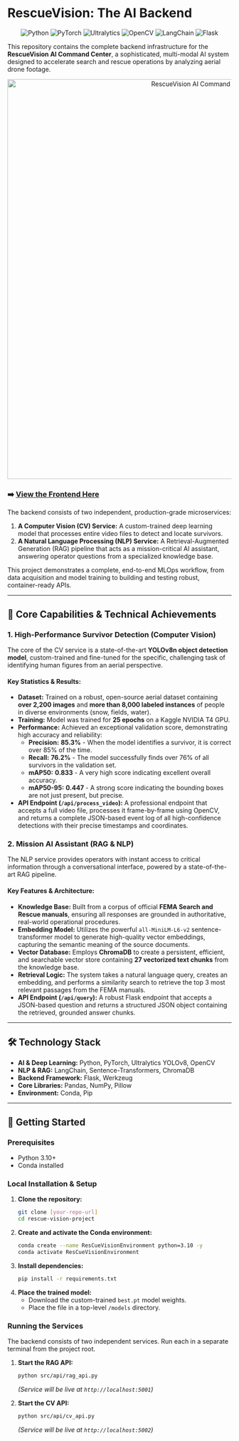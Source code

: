 # RescueVision: The AI Backend

<p align="center">
  <img src="https://img.shields.io/badge/Python-3776AB?style=for-the-badge&logo=python&logoColor=white" alt="Python"/>
  <img src="https://img.shields.io/badge/PyTorch-EE4C2C?style=for-the-badge&logo=pytorch&logoColor=white" alt="PyTorch"/>
  <img src="https://img.shields.io/badge/Ultralytics-0052FF?style=for-the-badge" alt="Ultralytics"/>
  <img src="https://img.shields.io/badge/OpenCV-5C3EE8?style=for-the-badge&logo=opencv&logoColor=white" alt="OpenCV"/>
  <img src="https://img.shields.io/badge/LangChain-FFFFFF?style=for-the-badge&logo=langchain" alt="LangChain"/>
  <img src="https://img.shields.io/badge/Flask-000000?style=for-the-badge&logo=flask&logoColor=white" alt="Flask"/>
</p>

This repository contains the complete backend infrastructure for the **RescueVision AI Command Center**, a sophisticated, multi-modal AI system designed to accelerate search and rescue operations by analyzing aerial drone footage.

<p align="center">
  <img src="./assets/RescueVision_demo.gif" alt="RescueVision AI Command Center Demo" width="900"/>
</p>

### **➡️ [View the Frontend Here](https://github.com/MdEhsanulHaqueKanan/rescuevision-ai-command-center)**

The backend consists of two independent, production-grade microservices:
1.  **A Computer Vision (CV) Service:** A custom-trained deep learning model that processes entire video files to detect and locate survivors.
2.  **A Natural Language Processing (NLP) Service:** A Retrieval-Augmented Generation (RAG) pipeline that acts as a mission-critical AI assistant, answering operator questions from a specialized knowledge base.

This project demonstrates a complete, end-to-end MLOps workflow, from data acquisition and model training to building and testing robust, container-ready APIs.

---

## 🚀 Core Capabilities & Technical Achievements

### 1. High-Performance Survivor Detection (Computer Vision)

The core of the CV service is a state-of-the-art **YOLOv8n object detection model**, custom-trained and fine-tuned for the specific, challenging task of identifying human figures from an aerial perspective.

#### **Key Statistics & Results:**

*   **Dataset:** Trained on a robust, open-source aerial dataset containing **over 2,200 images** and **more than 8,000 labeled instances** of people in diverse environments (snow, fields, water).
*   **Training:** Model was trained for **25 epochs** on a Kaggle NVIDIA T4 GPU.
*   **Performance:** Achieved an exceptional validation score, demonstrating high accuracy and reliability:
    *   **Precision:** **85.3%** - When the model identifies a survivor, it is correct over 85% of the time.
    *   **Recall:** **76.2%** - The model successfully finds over 76% of all survivors in the validation set.
    *   **mAP50:** **0.833** - A very high score indicating excellent overall accuracy.
    *   **mAP50-95:** **0.447** - A strong score indicating the bounding boxes are not just present, but precise.
*   **API Endpoint (`/api/process_video`):** A professional endpoint that accepts a full video file, processes it frame-by-frame using OpenCV, and returns a complete JSON-based event log of all high-confidence detections with their precise timestamps and coordinates.

### 2. Mission AI Assistant (RAG & NLP)

The NLP service provides operators with instant access to critical information through a conversational interface, powered by a state-of-the-art RAG pipeline.

#### **Key Features & Architecture:**

*   **Knowledge Base:** Built from a corpus of official **FEMA Search and Rescue manuals**, ensuring all responses are grounded in authoritative, real-world operational procedures.
*   **Embedding Model:** Utilizes the powerful `all-MiniLM-L6-v2` sentence-transformer model to generate high-quality vector embeddings, capturing the semantic meaning of the source documents.
*   **Vector Database:** Employs **ChromaDB** to create a persistent, efficient, and searchable vector store containing **27 vectorized text chunks** from the knowledge base.
*   **Retrieval Logic:** The system takes a natural language query, creates an embedding, and performs a similarity search to retrieve the top 3 most relevant passages from the FEMA manuals.
*   **API Endpoint (`/api/query`):** A robust Flask endpoint that accepts a JSON-based question and returns a structured JSON object containing the retrieved, grounded answer chunks.

---

## 🛠️ Technology Stack

*   **AI & Deep Learning:** Python, PyTorch, Ultralytics YOLOv8, OpenCV
*   **NLP & RAG:** LangChain, Sentence-Transformers, ChromaDB
*   **Backend Framework:** Flask, Werkzeug
*   **Core Libraries:** Pandas, NumPy, Pillow
*   **Environment:** Conda, Pip

---

## 🏁 Getting Started

### Prerequisites

*   Python 3.10+
*   Conda installed

### Local Installation & Setup

1.  **Clone the repository:**
    ```bash
    git clone [your-repo-url]
    cd rescue-vision-project
    ```
2.  **Create and activate the Conda environment:**
    ```bash
    conda create --name ResCueVisionEnvironment python=3.10 -y
    conda activate ResCueVisionEnvironment
    ```
3.  **Install dependencies:**
    ```bash
    pip install -r requirements.txt
    ```
4.  **Place the trained model:**
    *   Download the custom-trained `best.pt` model weights.
    *   Place the file in a top-level `/models` directory.

### Running the Services

The backend consists of two independent services. Run each in a separate terminal from the project root.

1.  **Start the RAG API:**
    ```bash
    python src/api/rag_api.py
    ```
    *(Service will be live at `http://localhost:5001`)*

2.  **Start the CV API:**
    ```bash
    python src/api/cv_api.py
    ```
    *(Service will be live at `http://localhost:5002`)*